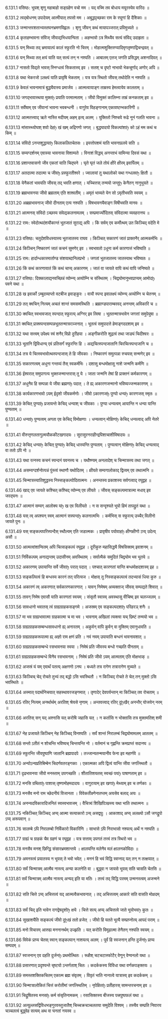 6.131.1
वसिष्ठः:
भूयश् शृणु महाबाहो सङ्ग्रहेण वचो मम ।
यद् वच्मि तव बोधाय मयूरस्येव वारिदः ॥


6.131.2
त्वद्बोधनम् उपादेयम् आत्मीयात् तपसो मम ।
अबुद्धपृच्छका राम के रघूणां हि दैशिकाः ॥


6.131.3
जन्मान्तरशताभ्यस्तघनभ्रमणविह्वलः ।
शृणु जीवन् कथं मायापञ्जरात् प्रविमुच्यते ॥


6.131.4
कृताहम्भावना संविज् जीवाद्यभिधयान्विता ।
अहम्भावो ऽत्र मिथ्यैव सत्यं संविद् उदाहृता ॥


6.131.5
यन् मिथ्या तद् भ्रमायाल्पं कालं स्फुरति नो चिरम् ।
मोहात्मशुक्तिरुप्यादिमृगतृष्णाद्विचन्द्रवत् ॥


6.131.6
यन् मिथ्या तत् क्षयं याति यत् सत्यं तन् न नश्यति ।
आबालम् एतज् जगति प्रसिद्धम् अशनादिवत् ॥


6.131.7
नासतो विद्यते भावस् स्निग्धत्वं सिकतास्व् इव ।
सतश् च दृष्टो नाभावो भेकचूर्णाद् अणोर् अपि ॥


6.131.8
यथा भेकरजो ऽलक्ष्यं याति प्रावृषि भेकताम् ।
यत्र यत्र स्थितो जीवस् तथोदेति न नश्यति ॥


6.131.9
केवलं भावनामात्रं बुद्ध्यैवास्य प्रमार्जय ।
आत्मत्वायाङ्ग ताम्रस्य हेमत्वायेव कालताम् ॥


6.131.10
जगद्भावास्थया मुक्तḫ प्रयाति परमात्मताम् ।
जीवो विमुक्तं कालिम्ना ताम्रं कनकताम् इव ॥


6.131.11
सर्वेषाम् एव जीवानां भावना भवबन्धनी ।
वागुरेव विहङ्गानाम् एकावष्टम्भकारिणी ॥


6.131.12
आत्मतत्त्वाद् ऋते नास्ति मदीयम् अहम् इत्य् अलम् ।
युक्तितो निश्चये रूढे नूनं गलति भावना ॥


6.131.13
मांसास्थ्योघश् शवो देहẖ खं खम् अद्रिगणो जगत् ।
बुद्ध्यादयो विकल्पांशाẖ को ऽहं मम कथं च किम् ॥


6.131.14
संविदो ऽनन्तशुद्धायाẖ किलाकलितचेतसः ।
इयत्तोपशमं याति भावनाप्रलये सति ॥


6.131.15
सम्यग्दर्शनम् एवास्या भावनाया विशाम्पते ।
विनाशं विद्ध्य् अनन्ताभं यामिन्या दिवसं यथा ॥


6.131.16
प्रशान्तवासनो जीव एकतां याति चिद्घने ।
घृते घृतं जले तोयं क्षीरे क्षीरम् इवार्पितम् ॥


6.131.17
अतदात्मा तदात्मा च जीवḫ प्रस्फुरतीश्वरे ।
ज्वालायां तु यथालोको यथा गन्धलवẖ क्षितौ ॥


6.131.18
येनैकतां भावयति जीवस् तद् भवति क्षणात् ।
यच्चित्तस् तन्मयो जन्तुẖ केनैतन् नानुभूयते ॥


6.131.19
ब्रह्मभावनया जीवो ब्रह्मताम् एति शाश्वतीम् ।
अमृतं भाव्यते येन सो ऽमृतीभवति स्वयम् ॥


6.131.20
अब्रह्मभावनाज् जीवो दीनताम् एत्य नश्यति ।
विषभावनयैवाङ्ग विषीभवति मानवः ॥


6.131.21
आत्मनस् संविदो ऽच्छस्य संवेद्यकलनामलम् ।
सम्प्रमार्ज्योदितस् संविदात्मा व्यवहरानघ ॥


6.131.22
रामः:
स्वेदोत्थदंशयौकान्तं भूतजातं सुराद्य् अपि ।
किं सर्वम् एव कर्मोत्थम् उत किञ्चिद् वदेति मे ॥


6.131.23
वसिष्ठः:
चतुर्दशविधस्यास्य भूतजातस्य राघव ।
किञ्चित् सकारणं जातं प्राक्तनैर् आत्मकर्मभिः ॥


6.131.24
किञ्चिन् निष्कारणं जातं कचनं सुमणेर् इव ।
स्वभावतो ऽधुना कर्म कारणात्तं भविष्यति ॥


6.131.25
रामः:
हार्दान्धकारमार्ताण्ड संशयाब्दानिलप्रभो ।
जगतां भूतजातस्य जातस्याथ भविष्यतः ॥


6.131.26
किं कथं कारणायातं किं कथं चाप्य् अकारणम् ।
जातं वा जायते वापि कथं वापि जनिष्यते ॥


6.131.27
वसिष्ठः:
दिक्कालाद्यनवच्छिन्नं व्योम्न्य् अव्योम्नि च संस्थितम् ।
चिद्व्योमानुभवप्राप्यम् आमोदḫ पवने यथा ॥


6.131.28
ख इवार्को ऽम्बुदव्याप्तो वटबीज इवाङ्कुरः ।
वायौ स्पन्द इवालक्ष्यं व्योम्न्य् अव्योम्नि च चेतनम् ॥


6.131.29
तत् क्वचिन् नित्यम् अचलं शान्तं समसमस्थिति ।
ब्रह्माण्डपाराम्बरवद् अनन्तम् अविकारि च ॥


6.131.30
क्वचित् स्वभावजात् स्पन्दात् स्फुरत्य् अग्निर् इव त्विषा ।
भूततन्मात्रभावेन जगत्तां समुपेयुषा ॥


6.131.31
क्वचित् प्राक्स्पन्दसम्पन्नभूततन्मात्ररञ्जनात् ।
भूतत्वं समुपादत्ते हेमाङ्गददशाम् इव ॥


6.131.32
यथा सत्त्वम् उपेक्ष्य स्वं शनैर् विप्रो दुरीहया ।
अङ्गीकरोति शूद्रत्वं तथा जाड्यं चिदीश्वरः ॥


6.131.33
भूतानि द्विविधान्य् एवं प्रतिसर्गं स्फुरन्ति हि ।
अद्यचित्स्पन्दजातानि चिरचित्स्पन्दजानि च ॥


6.131.34
तत्र ये चित्स्वभावोत्थस्पन्दजास् ते हि जीवकाः ।
निष्कारणं समुत्पन्ना रुचयस् सन्मणेर् इव ॥


6.131.35
सकारणत्वम् अधुना गन्तव्यं तैस् स्वकर्मभिः ।
दशासु बन्धमोक्षासु नाशे जन्मनि कर्मणि ॥


6.131.36
ईश्वरात् समुपागत्य भुक्तजन्मान्तरास् तु ये ।
जाता जन्मनि तेषां हि प्राक्तनं कर्मकारणम् ॥


6.131.37
अधुनैव हि सम्पन्ना ये जीवा ब्रह्मणḫ पदात् ।
ते ह्य् अकारणजन्मानो भविष्यज्जन्मकारणम् ॥


6.131.38
कार्यकारणभावो ऽयम् ईदृशो जीवकर्मणोः ।
जीवो ऽकारणजḫ पुण्यो धन्यẖ कारणजस् स्मृतः ॥


6.131.39
केचित् पुण्याḫ प्रजायन्ते केचिद् धन्याश् च जीवकाः ।
पुण्या धन्यत्वम् आयान्ति न धन्या यान्ति पुण्यताम् ॥


6.131.40
धन्याḫ पुण्यत्वम् अगता एव केचिद् विमोक्षणाः ।
धन्यत्वान् मोक्षिणẖ केचिद् धन्यत्वाद् अपि नेतरे ॥


6.131.41
वीरुत्तृणलतागुल्मयौककीटखगादयः ।
सुरासुरनराहीन्द्रपिशाचाशीविषादयः ॥


6.131.42
केचिद् धन्याẖ केचित् पुण्याẖ केचिद् धास्यन्ति पुण्यताम् ।
पुण्यत्वान् मोक्षिणẖ केचिद् धन्यत्वाद् वा ततो ऽपि नो ॥


6.131.43
यथा रत्नस्य कचनं स्पन्दनं पवनस्य च ।
यथौष्ण्यम् अनलादेश् च चिन्मात्रस्य तथा जगत् ॥


6.131.44
असम्यग्दर्शनोत्पन्नं पुंस्त्वं स्थाणौ यथोदितम् ।
क्षीयते सम्यगालोकाद् द्वित्वम् एव तथात्मनि ॥


6.131.45
चिन्मात्रस्यातिशुद्धस्य निस्सङ्कल्पोदितात्मनः ।
अनन्तस्य प्रकाशस्य सर्वगत्वाद् रघूद्वह ॥


6.131.46
खाद् एव जायते कश्चित् कश्चिद् व्योम्न्य् एव लीयते ।
जीवस् सङ्कल्पमात्रात्मा मधाव् इव जरद्घनः ॥


6.131.47
आत्मानं सम्यग् आलोक्य यẖ ख एव विलीयते ।
न स सन्दृश्यते भूयो हिमं तापद्रुतं यथा ॥


6.131.48
यस् त्व् अपश्यन् स्वम् आत्मानं सस्पन्दẖ कलनात्मभिः ।
कर्मभिस् स स्फुरत्य् उच्चैर् विलीनो जायते पुनः ॥


6.131.49
यस् सङ्कल्पपरिस्पन्दैस् स्थौल्यम् एति जडात्मकः ।
प्रावृषीव पयोवाहẖ क्षीणक्षीणो ऽप्य् उदेत्य् असौ ॥


6.131.50
आत्मत्वांशान्वितम् अपि चित्सङ्कल्पं रघूद्वह ।
दूरीकुरु महासिद्ध्यै विषसिक्तम् इवाशनम् ॥


6.131.51
निर्विकल्पम् अनाद्यन्तम् उदासीनम् अवस्थितम् ।
सर्वात्मैकं समुदितं चिद्व्योम भव भूतये ॥


6.131.52
अकारणम् उपायान्ति सर्वे जीवाḫ परात् पदात् ।
पश्चात् कारणतां यान्ति बन्धमोक्षदशास्व् इह ॥


6.131.53
सङ्कल्पित्वं हि बन्धस्य कारनं तत् परित्यज ।
मोक्षस् तु निस्सङ्कल्पत्वं तदभ्यासं धिया कुरु ॥


6.131.54
अकारणं त्व् अकरणात् सर्वकारणकारणात् ।
यावन् निमेषम् अव्यक्ताज् जीवस् सम्पद्यते शिवात् ॥


6.131.55
तावन् निमेष एवासौ याति कारणतां स्वयम् ।
संसृतौ स्वास्व् अवस्थासु वीचिष्व् इव चलज्जलम् ॥


6.131.56
सावधानो भवातस् त्वं ग्राह्यग्राहकसङ्गमे ।
अजस्रम् एव सङ्कल्पदशाḫ परिहरञ् शनैः ॥


6.131.57
मा भव ग्राह्यभावात्मा ग्राहकात्मा च मा भव ।
भावनाम् अखिलां त्यक्त्वा यच् छिष्टं तन्मयो भव ॥


6.131.58
ग्राह्यग्राहकसम्बन्धसावधानो ह्य् अनारतम् ।
अकुर्वन् वापि कुर्वन् वा मुक्तिम् एवानुधावति ॥


6.131.59
ग्राह्यग्राहकरूपात्मा ह्य् अज्ञो राम क्षणं प्रति ।
नवं नवम् उपायाति बन्धनं भावनावशात् ॥


6.131.60
ग्राह्यग्राहकसम्बन्धे रसभावनया स्वया ।
निमेषं प्रति जीवस्य बन्धो गच्छति पीनताम् ॥


6.131.61
ग्राह्यग्राहकसम्बन्धे विनैव रसभावनाम् ।
निमेषं प्रति जीवो ऽयम् आत्मताम् एति मोक्षभाक् ॥


6.131.62
अजस्रं यं यम् एवार्थं पतत्य् अक्षगणो ऽनघ ।
बध्यते तत्र रागेण तत्रारागेण मुच्यते ॥


6.131.63
किञ्चिच् चेद् रोचते तुभ्यं तद् बद्धो ऽसि भवस्थितौ ।
न किञ्चिद् रोचते ते चेत् तन् मुक्तो ऽसि भवस्थितेः ॥


6.131.64
अस्मात् पदार्थनिचयात् सहस्थावरजङ्गमात् ।
तृणादेर् देवपर्यन्तान् मा किञ्चित् तव रोचताम् ॥


6.131.65
रतिर् नित्यम् अनर्थार्थम् अरतिश् श्रेयसे नृणाम् ।
अन्तवत्त्वाद् रतिर् दुẖखैर् अनन्तैर् योजयेन् नरम् ॥


6.131.66
अरतिस् सन् यद् अश्नासि यत् करोषि जहासि यत् ।
न कर्तासि न भोक्तासि तत्र मुक्तमतिश् शमी ॥


6.131.67
नेह प्रजायते किञ्चिन् नेह किञ्चिद् विनश्यति ।
सर्वं शान्तं निरालम्बं चिद्व्योमामलम् आततम् ॥


6.131.68
सन्तो ऽतीतं न शोचन्ति भविष्यच् चिन्तयन्ति नो ।
वर्तमानं च गृह्णन्ति क्रमप्राप्तं सदानघ ॥


6.131.69
स्फुरन्ति जीवपुष्पाणि जातानि ब्रह्मपादपे ।
तज्जान्यतन्मयानीव फेना इव महार्णवे ॥


6.131.70
अन्योऽन्यप्रतिबिम्बेन चिदर्णवतरङ्गकाः ।
एकात्मका अपि द्वित्वं यान्ति जीवा जगत्स्थितौ ॥


6.131.71
दृढभावनया जीवो मनस्ताम् उपगच्छति ।
शीतातिशयतस् स्वच्छं पयḫ पाषाणताम् इव ॥


6.131.72
मनसि ग्रथिताḫ पाशास् तृष्णामोहमदादयः ।
वागुरायाम् इव खगाḫ मेथ्याम् इव च तर्णकाः ॥


6.131.73
मनसैव मनो राम च्छेदनीयं विजानता ।
विवेकतीक्ष्णेनातप्तम् अयसेव बलाद् अयः ॥


6.131.74
अनन्यदविकारादिजनितं स्वस्वभावजम् ।
वैचित्र्यं शिखिपिञ्छस्य यथा भाति तथात्मनः ॥


6.131.75
नकिञ्चित् किञ्चिद् अप्य् आत्मा सत्याकारो ऽप्य् असद्वपुः ।
आकाशाद् अप्य् अलक्ष्यो ऽसौ जगद्रूपो ऽप्य् अरूपवान् ॥


6.131.76
सालम्बे ऽपि निरालम्बो निर्विकारो विकारिणि ।
साभासे ऽपि निराभासो नश्यत्य् अर्थे न नश्यति ॥


6.131.77
ग्राह्यं च ग्राहकं चैव ग्रहणं च रघूद्वह ।
यत्र सत्ताम् उपगतं तत्त्वं तत्र स्थिरो भव ॥


6.131.78
मनसैव मनश् छिन्द्धि संसारभ्रमशान्तये ।
क्षालयन्ति मलेनैव मलं क्षालनकोविदाः ॥


6.131.79
अमनस्त्वं प्रयातस्य न भूयस् ते भवो भवेत् ।
मननं हि भवं विद्धि स्वप्नाद् यत् तन् न तत्क्षयात् ॥


6.131.80
सर्वं चिन्मात्रम् आत्मैव नास्त्य् अन्या कलनेति वा ।
बुद्ध्वा न जायसे भूयस् सति चासति चेतसि ॥


6.131.81
सर्वं चिन्मात्रम् आत्मैव नास्त्य् अन्यद् इति या मतिः ।
तत्त्वं तद् विद्धि परमम् उन्मनस्त्वम् अजन्मने ॥


6.131.82
सति चित्ते ऽप्य् अचित्तत्वं यद् आत्मत्वैकभावनात् ।
तद् अचित्तत्वम् आकारे सति वासति मोक्षदम् ॥


6.131.83
सर्वं चिद् इति भावेन रागद्वेषदृशोẖ क्षये ।
चित्ते सत्य् अप्य् अचित्तत्वे जाते भूयोभवẖ कुतः ॥


6.131.84
सुखाशयैति सङ्कल्पं जीवो दुẖखं ततो व्रजेत् ।
जीवो हि यतते भूत्यै सम्प्राप्नोत्य् आपदं पराम् ॥


6.131.85
मनो विचारम् आरुह्य मननानर्थम् उज्झति ।
यत् करोति विमूढात्मा तेनैतन् नश्यति स्वयम् ॥


6.131.86
विवेकं प्राप्य चेतस् स्वान् सङ्कल्पान् नाशयत्य् अलम् ।
पूर्वं हि स्वजनान् हन्ति दुर्जनḫ प्राप्य सम्पदम् ॥


6.131.87
स्वजनान् एव दहति दुर्जनḫ प्रथमोत्थितः ।
रूक्षैश् चटचटास्फोटैर् वेणून् वेण्वनलो यथा ॥


6.131.88
प्रसारणात् प्रदृश्यन्ते सृष्टयो ऽन्तर्गताश् चितः ।
कदर्ककस्य विविधा यथा वर्णकपङ्क्तयः ॥


6.131.89
समस्तशक्तिकचितम् एकात्म ब्रह्म संवृतम् ।
विवृतं भाति नानात्वे यात्रास्व् इव कदर्ककम् ॥


6.131.90
चिन्मात्रालोकितं चित्तं करोतीमां जगत्स्थितिम् ।
नृपेक्षितḫ प्रतीहारस् सामन्तरचनाम् इव ॥


6.131.91
चिद्रूषितस्य मनसẖ कर्म संसृतिनामकम् ।
रसासिक्तस्य बीजस्य पत्त्रपुष्पफलं यथा ॥


6.131.92
अत्युल्लसद्विविधभङ्गुरवस्तुजातैश् चिच्चक्रचञ्चलतया समुदेति विश्वम् ।
तस्यैव सम्प्रति निवारय चञ्चलत्वं बुद्ध्वेह सत्यम् अथ वा घनतां नयस्व ॥


